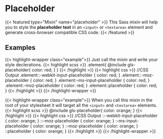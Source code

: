 # Placeholder

{{< featured type="Mixin" name="placeholder" >}}
This Sass mixin will help you to style the **placeholder text** in an `<input>` or `<textarea>` element and generate cross-browser compatible CSS code.
{{< /featured >}}

## Examples

{{< highlight-wrapper class="example">}}
Just call the mixin and write your style declerations.
{{< highlight scss >}}
.element{
    @include gls-placeholder{
        color: red;
    }
}
{{< /highlight >}}
{{< highlight css >}}
//CSS Output
.element::-webkit-input-placeholder {
    color: red;
}
.element::-moz-placeholder {
    color: red;
}
.element:-ms-input-placeholder {
    color: red;
}
.element:-moz-placeholder {
    color: red;
}
.element::placeholder {
    color: red;
}
{{< /highlight >}}
{{< /highlight-wrapper >}}

{{< highlight-wrapper class="example">}}
When you call this mixin in the root of your stylesheet it will target all the `<input>` and `<textarea>` elements.
{{< highlight scss >}}
@include gls-placeholder{
    color: orange;
}
{{< /highlight >}}
{{< highlight css >}}
//CSS Output
::-webkit-input-placeholder {
    color: orange;
}
::-moz-placeholder {
    color: orange;
}
:-ms-input-placeholder {
    color: orange;
}
:-moz-placeholder {
    color: orange;
}
::placeholder {
    color: orange;
}
{{< /highlight >}}
{{< /highlight-wrapper >}}